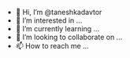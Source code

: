 - 👋 Hi, I’m @taneshkadavtor
- 👀 I’m interested in ...
- 🌱 I’m currently learning ...
- 💞️ I’m looking to collaborate on ...
- 📫 How to reach me ...

<!---
taneshkadavtor/taneshkadavtor is a ✨ special ✨ repository because its `README.md` (this file) appears on your GitHub profile.
You can click the Preview link to take a look at your changes.
--->
